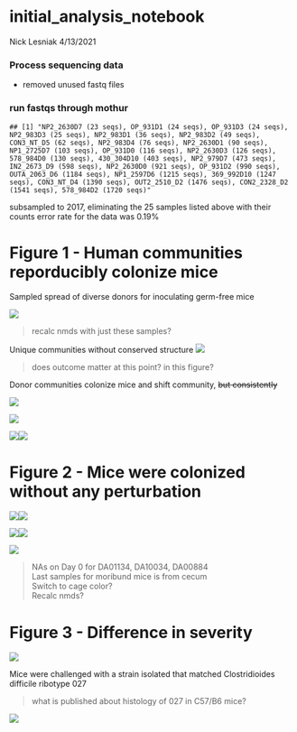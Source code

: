 initial\_analysis\_notebook
================
Nick Lesniak
4/13/2021

### Process sequencing data

  - removed unused fastq files

### run fastqs through mothur

    ## [1] "NP2_2630D7 (23 seqs), OP_931D1 (24 seqs), OP_931D3 (24 seqs), NP2_983D3 (25 seqs), NP2_983D1 (36 seqs), NP2_983D2 (49 seqs), CON3_NT_D5 (62 seqs), NP2_983D4 (76 seqs), NP2_2630D1 (90 seqs), NP1_2725D7 (103 seqs), OP_931D0 (116 seqs), NP2_2630D3 (126 seqs), 578_984D0 (130 seqs), 430_304D10 (403 seqs), NP2_979D7 (473 seqs), IN2_2673_D9 (598 seqs), NP2_2630D0 (921 seqs), OP_931D2 (990 seqs), OUTA_2063_D6 (1184 seqs), NP1_2597D6 (1215 seqs), 369_992D10 (1247 seqs), CON3_NT_D4 (1390 seqs), OUT2_2510_D2 (1476 seqs), CON2_2328_D2 (1541 seqs), 578_984D2 (1720 seqs)"

subsampled to 2017, eliminating the 25 samples listed above with their
counts error rate for the data was 0.19%

# Figure 1 - Human communities reporducibly colonize mice

Sampled spread of diverse donors for inoculating germ-free mice

![](initial_analysis_notebook_files/figure-gfm/unnamed-chunk-2-1.png)<!-- -->

> recalc nmds with just these samples?

Unique communities without conserved structure
![](initial_analysis_notebook_files/figure-gfm/unnamed-chunk-3-1.png)<!-- -->

> does outcome matter at this point? in this figure?

Donor communities colonize mice and shift community, ~~but
consistently~~

![](initial_analysis_notebook_files/figure-gfm/unnamed-chunk-4-1.png)<!-- -->

![](initial_analysis_notebook_files/figure-gfm/unnamed-chunk-5-1.png)<!-- -->

![](initial_analysis_notebook_files/figure-gfm/unnamed-chunk-6-1.png)<!-- -->![](initial_analysis_notebook_files/figure-gfm/unnamed-chunk-6-2.png)<!-- -->

# Figure 2 - Mice were colonized without any perturbation

![](initial_analysis_notebook_files/figure-gfm/unnamed-chunk-8-1.png)<!-- -->![](initial_analysis_notebook_files/figure-gfm/unnamed-chunk-8-2.png)<!-- -->

![](initial_analysis_notebook_files/figure-gfm/unnamed-chunk-9-1.png)<!-- -->![](initial_analysis_notebook_files/figure-gfm/unnamed-chunk-9-2.png)<!-- -->

![](initial_analysis_notebook_files/figure-gfm/unnamed-chunk-10-1.png)<!-- -->

> NAs on Day 0 for DA01134, DA10034, DA00884  
> Last samples for moribund mice is from cecum  
> Switch to cage color?  
> Recalc nmds?

# Figure 3 - Difference in severity

![](initial_analysis_notebook_files/figure-gfm/histology-1.png)<!-- -->

Mice were challenged with a strain isolated that matched Clostridioides
difficile ribotype 027

> what is published about histology of 027 in C57/B6 mice?

![](initial_analysis_notebook_files/figure-gfm/toxin-1.png)<!-- -->
